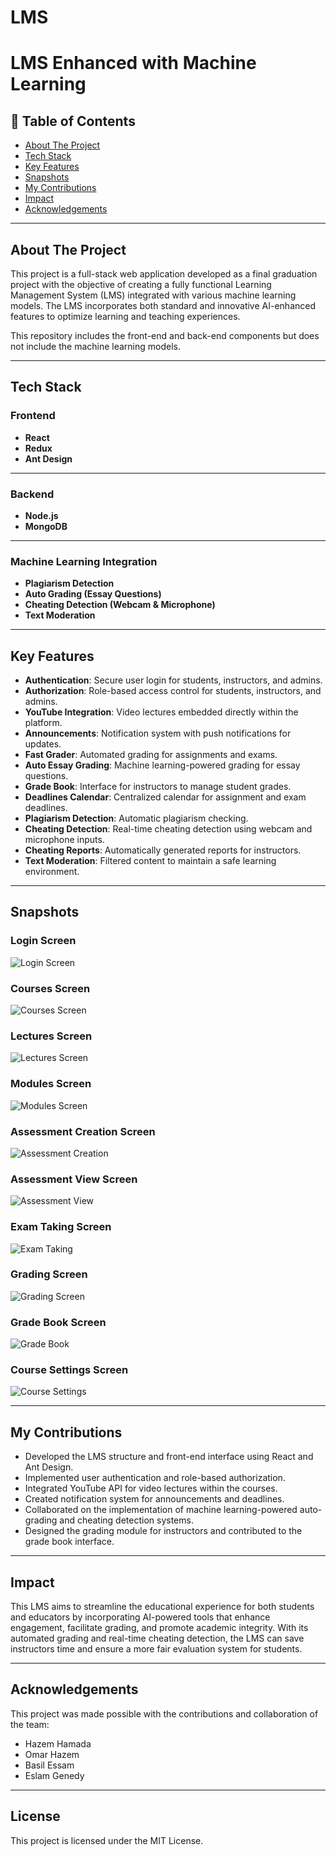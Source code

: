 # LMS
# LMS Enhanced with Machine Learning

## 📝 Table of Contents
- [About The Project](#about-the-project)
- [Tech Stack](#tech-stack)
- [Key Features](#key-features)
- [Snapshots](#snapshots)
- [My Contributions](#my-contributions)
- [Impact](#impact)
- [Acknowledgements](#acknowledgements)

---

## About The Project
This project is a full-stack web application developed as a final graduation project with the objective of creating a fully functional Learning Management System (LMS) integrated with various machine learning models. The LMS incorporates both standard and innovative AI-enhanced features to optimize learning and teaching experiences. 

This repository includes the front-end and back-end components but does not include the machine learning models.

---

## Tech Stack

### Frontend
- **React**
- **Redux**
- **Ant Design**

---

### Backend
- **Node.js**
- **MongoDB**

---

### Machine Learning Integration
- **Plagiarism Detection**
- **Auto Grading (Essay Questions)**
- **Cheating Detection (Webcam & Microphone)**
- **Text Moderation**

---

## Key Features
- **Authentication**: Secure user login for students, instructors, and admins.
- **Authorization**: Role-based access control for students, instructors, and admins.
- **YouTube Integration**: Video lectures embedded directly within the platform.
- **Announcements**: Notification system with push notifications for updates.
- **Fast Grader**: Automated grading for assignments and exams.
- **Auto Essay Grading**: Machine learning-powered grading for essay questions.
- **Grade Book**: Interface for instructors to manage student grades.
- **Deadlines Calendar**: Centralized calendar for assignment and exam deadlines.
- **Plagiarism Detection**: Automatic plagiarism checking.
- **Cheating Detection**: Real-time cheating detection using webcam and microphone inputs.
- **Cheating Reports**: Automatically generated reports for instructors.
- **Text Moderation**: Filtered content to maintain a safe learning environment.

---

## Snapshots

### Login Screen
![Login Screen](login_screen.png)

### Courses Screen
![Courses Screen](courses_screen.png)

### Lectures Screen
![Lectures Screen](lectures_screen.png)

### Modules Screen
![Modules Screen](modules_screen.png)

### Assessment Creation Screen
![Assessment Creation](assessment_creation.png)

### Assessment View Screen
![Assessment View](assessment_view.png)

### Exam Taking Screen
![Exam Taking](exam_taking.png)

### Grading Screen
![Grading Screen](grading_screen.png)

### Grade Book Screen
![Grade Book](grade_book.png)

### Course Settings Screen
![Course Settings](course_settings.png)

---

## My Contributions
- Developed the LMS structure and front-end interface using React and Ant Design.
- Implemented user authentication and role-based authorization.
- Integrated YouTube API for video lectures within the courses.
- Created notification system for announcements and deadlines.
- Collaborated on the implementation of machine learning-powered auto-grading and cheating detection systems.
- Designed the grading module for instructors and contributed to the grade book interface.

---

## Impact
This LMS aims to streamline the educational experience for both students and educators by incorporating AI-powered tools that enhance engagement, facilitate grading, and promote academic integrity. With its automated grading and real-time cheating detection, the LMS can save instructors time and ensure a more fair evaluation system for students.

---

## Acknowledgements
This project was made possible with the contributions and collaboration of the team:
- Hazem Hamada
- Omar Hazem
- Basil Essam
- Eslam Genedy

---

## License
This project is licensed under the MIT License.
